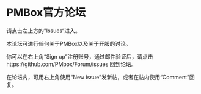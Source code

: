 # PMBox官方论坛

请点击左上方的”Issues“进入。

本论坛可进行任何关于PMBox以及关于开服的讨论。

你可以在右上角“Sign up”注册账号，通过邮件验证后，请点击https://github.com/PMbox/Forum/issues 回到论坛。

在论坛内，可用右上角使用“New issue”发新帖，或者在帖内使用“Comment”回复。
